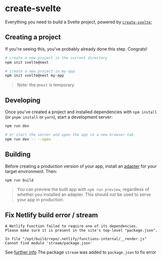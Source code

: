 # create-svelte

Everything you need to build a Svelte project, powered by [`create-svelte`](https://github.com/sveltejs/kit/tree/master/packages/create-svelte);

## Creating a project

If you're seeing this, you've probably already done this step. Congrats!

```bash
# create a new project in the current directory
npm init svelte@next

# create a new project in my-app
npm init svelte@next my-app
```

> Note: the `@next` is temporary

## Developing

Once you've created a project and installed dependencies with `npm install` (or `pnpm install` or `yarn`), start a development server:

```bash
npm run dev

# or start the server and open the app in a new browser tab
npm run dev -- --open
```

## Building

Before creating a production version of your app, install an [adapter](https://kit.svelte.dev/docs#adapters) for your target environment. Then:

```bash
npm run build
```

> You can preview the built app with `npm run preview`, regardless of whether you installed an adapter. This should _not_ be used to serve your app in production.

## Fix Netlify build error / stream
```
A Netlify Function failed to require one of its dependencies.
Please make sure it is present in the site's top-level "package.json".
​
In file "/opt/build/repo/.netlify/functions-internal/__render.js"
Cannot find module 'stream/package.json'
```

See [further info](https://answers.netlify.com/t/netlify-functions-cannot-find-module/23093/10)
The package `stream` was added to `package.json` to fix error